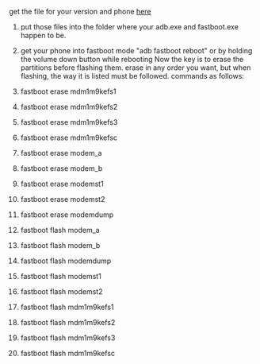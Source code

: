 get the file for your version and phone [here](https://github.com/babyskylar/phonedev/releases/tag/modem)

1. put those files into the folder where your adb.exe and fastboot.exe happen to be.
2. get your phone into fastboot mode "adb fastboot reboot" or by holding the volume down button while rebooting
Now the key is to erase the partitions before flashing them. erase in any order you want, but when flashing, the way it is listed must be followed.
commands as follows:

3. fastboot erase mdm1m9kefs1
4. fastboot erase mdm1m9kefs2
5. fastboot erase mdm1m9kefs3
6. fastboot erase mdm1m9kefsc
7. fastboot erase modem_a
8. fastboot erase modem_b
9. fastboot erase modemst1
10. fastboot erase modemst2
11. fastboot erase modemdump
12. fastboot flash modem_a
13. fastboot flash modem_b
14. fastboot flash modemdump
15. fastboot flash modemst1
16. fastboot flash modemst2
17. fastboot flash mdm1m9kefs1
18. fastboot flash mdm1m9kefs2
19. fastboot flash mdm1m9kefs3
20. fastboot flash mdm1m9kefsc
